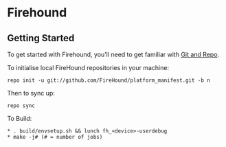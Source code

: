 Firehound
=========

Getting Started
---------------

To get started with Firehound, you'll need to get
familiar with [Git and Repo](http://source.android.com/source/using-repo.html).

To initialise local FireHound repositories in your machine:

    repo init -u git://github.com/FireHound/platform_manifest.git -b n

Then to sync up:

    repo sync

To Build:

    * . build/envsetup.sh && lunch fh_<device>-userdebug
    * make -j# (# = number of jobs)
